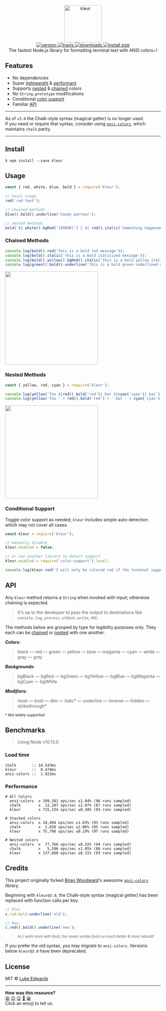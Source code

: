 <div align="center">
  <img src="shots/logo.png" alt="kleur" height="120" />
</div>

<div align="center">
  <a href="https://npmjs.org/package/kleur">
    <img src="https://badgen.now.sh/npm/v/kleur" alt="version" />
  </a>
  <a href="https://travis-ci.org/lukeed/kleur">
    <img src="https://badgen.now.sh/travis/lukeed/kleur" alt="travis" />
  </a>
  <a href="https://npmjs.org/package/kleur">
    <img src="https://badgen.now.sh/npm/dm/kleur" alt="downloads" />
  </a>
  <a href="https://packagephobia.now.sh/result?p=kleur">
    <img src="https://packagephobia.now.sh/badge?p=kleur" alt="install size" />
  </a>
</div>

<div align="center">The fastest Node.js library for formatting terminal text with ANSI colors~!</div>

## Features

* No dependencies
* Super [lightweight](#load-time) & [performant](#performance)
* Supports [nested](#nested-methods) & [chained](#chained-methods) colors
* No `String.prototype` modifications
* Conditional [color support](#conditional-support)
* Familiar [API](#api)

---

As of `v3.0` the Chalk-style syntax (magical getter) is no longer used.<br>If you need or require that syntax, consider using [`ansi-colors`](https://github.com/doowb/ansi-colors), which maintains `chalk` parity.

---


## Install

```
$ npm install --save kleur
```


## Usage

```js
const { red, white, blue, bold } = require('kleur');

// basic usage
red('red text');

// chained methods
blue().bold().underline('howdy partner');

// nested methods
bold(`${ white().bgRed('[ERROR]') } ${ red().italic('Something happened')}`);
```

### Chained Methods

```js
console.log(bold().red('this is a bold red message'));
console.log(bold().italic('this is a bold italicized message'));
console.log(bold().yellow().bgRed().italic('this is a bold yellow italicized message'));
console.log(green().bold().underline('this is a bold green underlined message'));
```

<img src="shots/1.png" width="300" />

### Nested Methods

```js
const { yellow, red, cyan } = require('kleur');

console.log(yellow(`foo ${red().bold('red')} bar ${cyan('cyan')} baz`));
console.log(yellow('foo ' + red().bold('red') + ' bar ' + cyan('cyan') + ' baz'));
```

<img src="shots/2.png" width="300" />


### Conditional Support

Toggle color support as needed; `kleur` includes simple auto-detection which may not cover all cases.

```js
const kleur = require('kleur');

// manually disable
kleur.enabled = false;

// or use another library to detect support
kleur.enabled = require('color-support').level;

console.log(kleur.red('I will only be colored red if the terminal supports colors'));
```


## API

Any `kleur` method returns a `String` when invoked with input; otherwise chaining is expected.

> It's up to the developer to pass the output to destinations like `console.log`, `process.stdout.write`, etc.

The methods below are grouped by type for legibility purposes only. They each can be [chained](#chained-methods) or [nested](#nested-methods) with one another.

***Colors:***
> black &mdash; red &mdash; green &mdash; yellow &mdash; blue &mdash; magenta &mdash; cyan &mdash; white &mdash; gray &mdash; grey

***Backgrounds:***
> bgBlack &mdash; bgRed &mdash; bgGreen &mdash; bgYellow &mdash; bgBlue &mdash; bgMagenta &mdash; bgCyan &mdash; bgWhite

***Modifiers:***
> reset &mdash; bold &mdash; dim &mdash; italic* &mdash; underline &mdash; inverse &mdash; hidden &mdash; strikethrough*

<sup>* <em>Not widely supported</em></sup>


## Benchmarks

> Using Node v10.13.0

### Load time

```
chalk       :: 14.543ms
kleur       ::  0.474ms
ansi-colors ::  1.923ms
```

### Performance

```
# All Colors
  ansi-colors  x 199,381 ops/sec ±1.04% (96 runs sampled)
  chalk        x  12,107 ops/sec ±2.07% (87 runs sampled)
  kleur        x 715,334 ops/sec ±0.30% (93 runs sampled)

# Stacked colors
  ansi-colors  x 24,494 ops/sec ±1.03% (93 runs sampled)
  chalk        x  2,650 ops/sec ±2.06% (85 runs sampled)
  kleur        x 75,798 ops/sec ±0.19% (97 runs sampled)

# Nested colors
  ansi-colors  x  77,766 ops/sec ±0.32% (94 runs sampled)
  chalk        x   5,596 ops/sec ±1.85% (86 runs sampled)
  kleur        x 137,660 ops/sec ±0.31% (93 runs sampled)
```


## Credits

This project originally forked [Brian Woodward](https://github.com/doowb)'s awesome [`ansi-colors`](https://github.com/doowb/ansi-colors) library.

Beginning with `kleur@3.0`, the Chalk-style syntax (magical getter) has been replaced with function calls per key:

```js
// Old:
c.red.bold.underline('old');

// New:
c.red().bold().underline('new');
```
> <sup><em>As I work more with Rust, the newer syntax feels so much better & more natural!</em></sup>

If you prefer the old syntax, you may migrate to `ansi-colors`. Versions below `kleur@3.0` have been deprecated.


## License

MIT © [Luke Edwards](https://lukeed.com)


<!-- BEGIN GENERATED SECTION DO NOT EDIT -->

---

**How was this resource?**  
[😫](https://airtable.com/shrUJ3t7KLMqVRFKR?prefill_Repository=makersacademy/javascript-web-applications&prefill_File=resources/example-3/node_modules/kleur/readme.md&prefill_Sentiment=😫) [😕](https://airtable.com/shrUJ3t7KLMqVRFKR?prefill_Repository=makersacademy/javascript-web-applications&prefill_File=resources/example-3/node_modules/kleur/readme.md&prefill_Sentiment=😕) [😐](https://airtable.com/shrUJ3t7KLMqVRFKR?prefill_Repository=makersacademy/javascript-web-applications&prefill_File=resources/example-3/node_modules/kleur/readme.md&prefill_Sentiment=😐) [🙂](https://airtable.com/shrUJ3t7KLMqVRFKR?prefill_Repository=makersacademy/javascript-web-applications&prefill_File=resources/example-3/node_modules/kleur/readme.md&prefill_Sentiment=🙂) [😀](https://airtable.com/shrUJ3t7KLMqVRFKR?prefill_Repository=makersacademy/javascript-web-applications&prefill_File=resources/example-3/node_modules/kleur/readme.md&prefill_Sentiment=😀)  
Click an emoji to tell us.

<!-- END GENERATED SECTION DO NOT EDIT -->
